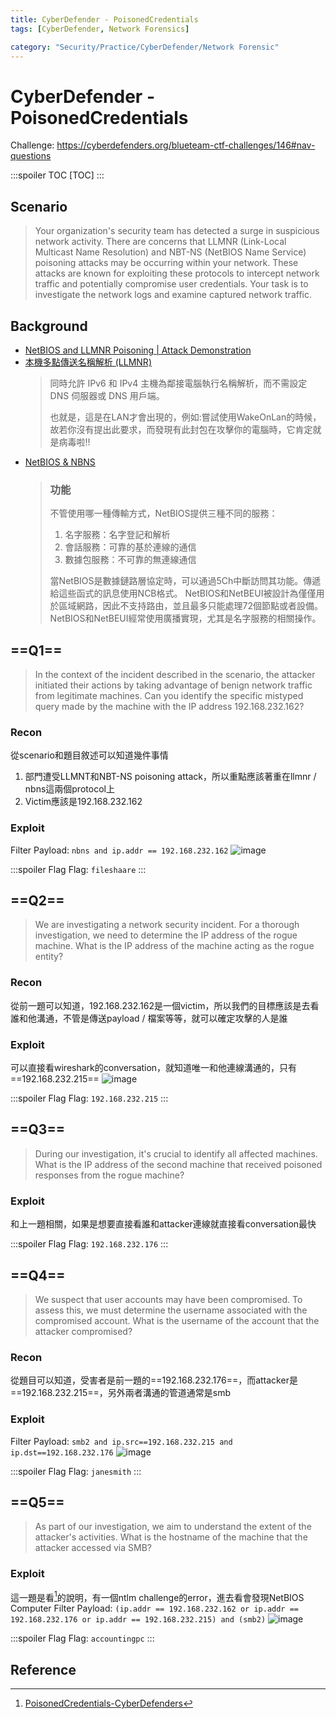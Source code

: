 ```yaml
---
title: CyberDefender - PoisonedCredentials
tags: [CyberDefender, Network Forensics]

category: "Security/Practice/CyberDefender/Network Forensic"
---
```


# CyberDefender - PoisonedCredentials
Challenge: https://cyberdefenders.org/blueteam-ctf-challenges/146#nav-questions

:::spoiler TOC
[TOC]
:::

## Scenario
> Your organization's security team has detected a surge in suspicious network activity. There are concerns that LLMNR (Link-Local Multicast Name Resolution) and NBT-NS (NetBIOS Name Service) poisoning attacks may be occurring within your network. These attacks are known for exploiting these protocols to intercept network traffic and potentially compromise user credentials. Your task is to investigate the network logs and examine captured network traffic.

## Background
* [ NetBIOS and LLMNR Poisoning | Attack Demonstration ](https://youtu.be/s2YIU2w9T9Q?si=ZCj8xuSR6Jp_7WTW)
* [本機多點傳送名稱解析 (LLMNR)](https://netpc.pixnet.net/blog/post/12409336)
    > 同時允許 IPv6 和 IPv4 主機為鄰接電腦執行名稱解析，而不需設定 DNS 伺服器或 DNS 用戶端。
    >
    >也就是，這是在LAN才會出現的，例如:嘗試使用WakeOnLan的時候，故若你沒有提出此要求，而發現有此封包在攻擊你的電腦時，它肯定就是病毒啦!!
* [NetBIOS & NBNS](https://www.jendow.com.tw/wiki/NBNS)
    > ### 功能
    > 不管使用哪一種傳輸方式，NetBIOS提供三種不同的服務：
    > 1. 名字服務：名字登記和解析
    > 2. 會話服務：可靠的基於連線的通信
    > 3. 數據包服務：不可靠的無連線通信
    > 
    > 當NetBIOS是數據鏈路層協定時，可以通過5Ch中斷訪問其功能。傳遞給這些函式的訊息使用NCB格式。
    > NetBIOS和NetBEUI被設計為僅僅用於區域網路，因此不支持路由，並且最多只能處理72個節點或者設備。NetBIOS和NetBEUI經常使用廣播實現，尤其是名字服務的相關操作。

## ==Q1==
> In the context of the incident described in the scenario, the attacker initiated their actions by taking advantage of benign network traffic from legitimate machines. Can you identify the specific mistyped query made by the machine with the IP address 192.168.232.162? 

### Recon
從scenario和題目敘述可以知道幾件事情
1. 部門遭受LLMNT和NBT-NS poisoning attack，所以重點應該著重在llmnr / nbns這兩個protocol上
2. Victim應該是192.168.232.162

### Exploit
Filter Payload: `nbns and ip.addr == 192.168.232.162`
![image](https://hackmd.io/_uploads/H1APnx4Ip.png)

:::spoiler Flag
Flag: `fileshaare`
:::

## ==Q2==
> We are investigating a network security incident. For a thorough investigation, we need to determine the IP address of the rogue machine. What is the IP address of the machine acting as the rogue entity? 

### Recon
從前一題可以知道，192.168.232.162是一個victim，所以我們的目標應該是去看誰和他溝通，不管是傳送payload / 檔案等等，就可以確定攻擊的人是誰

### Exploit
可以直接看wireshark的conversation，就知道唯一和他連線溝通的，只有==192.168.232.215==
![image](https://hackmd.io/_uploads/rywJRbN8T.png)

:::spoiler Flag
Flag: `192.168.232.215`
:::

## ==Q3==
> During our investigation, it's crucial to identify all affected machines. What is the IP address of the second machine that received poisoned responses from the rogue machine?

### Exploit
和上一題相關，如果是想要直接看誰和attacker連線就直接看conversation最快

:::spoiler Flag
Flag: `192.168.232.176`
:::

## ==Q4==
> We suspect that user accounts may have been compromised. To assess this, we must determine the username associated with the compromised account. What is the username of the account that the attacker compromised? 

### Recon
從題目可以知道，受害者是前一題的==192.168.232.176==，而attacker是==192.168.232.215==，另外兩者溝通的管道通常是smb

### Exploit
Filter Payload: `smb2 and ip.src==192.168.232.215 and ip.dst==192.168.232.176`
![image](https://hackmd.io/_uploads/S17LNzEI6.png)

:::spoiler Flag
Flag: `janesmith`
:::

## ==Q5==
> As part of our investigation, we aim to understand the extent of the attacker's activities. What is the hostname of the machine that the attacker accessed via SMB? 

### Exploit
這一題是看[^wp]的說明，有一個ntlm challenge的error，進去看會發現NetBIOS Computer 
Filter Payload: `(ip.addr == 192.168.232.162 or ip.addr == 192.168.232.176 or ip.addr == 192.168.232.215) and (smb2)`
![image](https://hackmd.io/_uploads/SJUFGQV8p.png)

:::spoiler Flag
Flag: `accountingpc`
:::

## Reference
[^wp]:[PoisonedCredentials-CyberDefenders](https://medium.com/@anas.hey/poisonedcredentials-cyberdefenders-7b62dfeb1205)